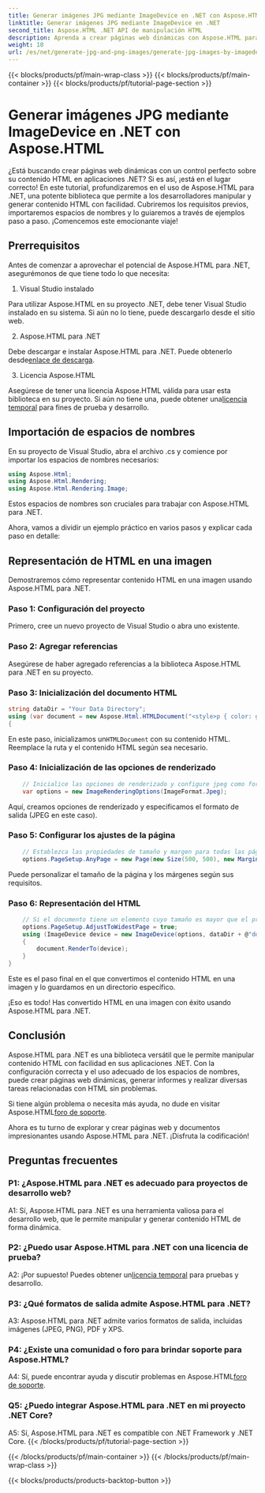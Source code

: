 ```yaml
---
title: Generar imágenes JPG mediante ImageDevice en .NET con Aspose.HTML
linktitle: Generar imágenes JPG mediante ImageDevice en .NET
second_title: Aspose.HTML .NET API de manipulación HTML
description: Aprenda a crear páginas web dinámicas con Aspose.HTML para .NET. Este tutorial paso a paso cubre los requisitos previos, los espacios de nombres y la representación de HTML en imágenes.
weight: 10
url: /es/net/generate-jpg-and-png-images/generate-jpg-images-by-imagedevice/
---
```


{{< blocks/products/pf/main-wrap-class >}}
{{< blocks/products/pf/main-container >}}
{{< blocks/products/pf/tutorial-page-section >}}

# Generar imágenes JPG mediante ImageDevice en .NET con Aspose.HTML


¿Está buscando crear páginas web dinámicas con un control perfecto sobre su contenido HTML en aplicaciones .NET? Si es así, ¡está en el lugar correcto! En este tutorial, profundizaremos en el uso de Aspose.HTML para .NET, una potente biblioteca que permite a los desarrolladores manipular y generar contenido HTML con facilidad. Cubriremos los requisitos previos, importaremos espacios de nombres y lo guiaremos a través de ejemplos paso a paso. ¡Comencemos este emocionante viaje!

## Prerrequisitos

Antes de comenzar a aprovechar el potencial de Aspose.HTML para .NET, asegurémonos de que tiene todo lo que necesita:

1. Visual Studio instalado

Para utilizar Aspose.HTML en su proyecto .NET, debe tener Visual Studio instalado en su sistema. Si aún no lo tiene, puede descargarlo desde el sitio web.

2. Aspose.HTML para .NET

 Debe descargar e instalar Aspose.HTML para .NET. Puede obtenerlo desde[enlace de descarga](https://releases.aspose.com/html/net/).

3. Licencia Aspose.HTML

Asegúrese de tener una licencia Aspose.HTML válida para usar esta biblioteca en su proyecto. Si aún no tiene una, puede obtener una[licencia temporal](https://purchase.aspose.com/temporary-license/) para fines de prueba y desarrollo.

## Importación de espacios de nombres

En su proyecto de Visual Studio, abra el archivo .cs y comience por importar los espacios de nombres necesarios:

```csharp
using Aspose.Html;
using Aspose.Html.Rendering;
using Aspose.Html.Rendering.Image;
```

Estos espacios de nombres son cruciales para trabajar con Aspose.HTML para .NET.

Ahora, vamos a dividir un ejemplo práctico en varios pasos y explicar cada paso en detalle:

## Representación de HTML en una imagen

Demostraremos cómo representar contenido HTML en una imagen usando Aspose.HTML para .NET.

### Paso 1: Configuración del proyecto

Primero, cree un nuevo proyecto de Visual Studio o abra uno existente.

### Paso 2: Agregar referencias

Asegúrese de haber agregado referencias a la biblioteca Aspose.HTML para .NET en su proyecto.

### Paso 3: Inicialización del documento HTML

```csharp
string dataDir = "Your Data Directory";
using (var document = new Aspose.Html.HTMLDocument("<style>p { color: green; }</style><p>my first paragraph</p>", @"c:\work\"))
{
```

 En este paso, inicializamos un`HTMLDocument` con su contenido HTML. Reemplace la ruta y el contenido HTML según sea necesario.

### Paso 4: Inicialización de las opciones de renderizado

```csharp
    // Inicialice las opciones de renderizado y configure jpeg como formato de salida
    var options = new ImageRenderingOptions(ImageFormat.Jpeg);
```

Aquí, creamos opciones de renderizado y especificamos el formato de salida (JPEG en este caso).

### Paso 5: Configurar los ajustes de la página

```csharp
    // Establezca las propiedades de tamaño y margen para todas las páginas.
    options.PageSetup.AnyPage = new Page(new Size(500, 500), new Margin(50, 50, 50, 50));
```

Puede personalizar el tamaño de la página y los márgenes según sus requisitos.

### Paso 6: Representación del HTML

```csharp
    // Si el documento tiene un elemento cuyo tamaño es mayor que el predefinido por el tamaño de página del usuario, se ajustarán las páginas de salida.
    options.PageSetup.AdjustToWidestPage = true;
    using (ImageDevice device = new ImageDevice(options, dataDir + @"document_out.jpg"))
    {
        document.RenderTo(device);
    }
}
```

Este es el paso final en el que convertimos el contenido HTML en una imagen y lo guardamos en un directorio específico.

¡Eso es todo! Has convertido HTML en una imagen con éxito usando Aspose.HTML para .NET.

## Conclusión

Aspose.HTML para .NET es una biblioteca versátil que le permite manipular contenido HTML con facilidad en sus aplicaciones .NET. Con la configuración correcta y el uso adecuado de los espacios de nombres, puede crear páginas web dinámicas, generar informes y realizar diversas tareas relacionadas con HTML sin problemas.

 Si tiene algún problema o necesita más ayuda, no dude en visitar Aspose.HTML[foro de soporte](https://forum.aspose.com/).

Ahora es tu turno de explorar y crear páginas web y documentos impresionantes usando Aspose.HTML para .NET. ¡Disfruta la codificación!

## Preguntas frecuentes

### P1: ¿Aspose.HTML para .NET es adecuado para proyectos de desarrollo web?
   
A1: Sí, Aspose.HTML para .NET es una herramienta valiosa para el desarrollo web, que le permite manipular y generar contenido HTML de forma dinámica.

### P2: ¿Puedo usar Aspose.HTML para .NET con una licencia de prueba?
   
 A2: ¡Por supuesto! Puedes obtener un[licencia temporal](https://purchase.aspose.com/temporary-license/) para pruebas y desarrollo.

### P3: ¿Qué formatos de salida admite Aspose.HTML para .NET?
   
A3: Aspose.HTML para .NET admite varios formatos de salida, incluidas imágenes (JPEG, PNG), PDF y XPS.

### P4: ¿Existe una comunidad o foro para brindar soporte para Aspose.HTML?
   
 A4: Sí, puede encontrar ayuda y discutir problemas en Aspose.HTML[foro de soporte](https://forum.aspose.com/).

### Q5: ¿Puedo integrar Aspose.HTML para .NET en mi proyecto .NET Core?

A5: Sí, Aspose.HTML para .NET es compatible con .NET Framework y .NET Core.
{{< /blocks/products/pf/tutorial-page-section >}}

{{< /blocks/products/pf/main-container >}}
{{< /blocks/products/pf/main-wrap-class >}}

{{< blocks/products/products-backtop-button >}}
